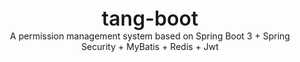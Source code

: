 <center style="font-size: 2rem; font-weight: 600;">tang-boot</center>

<center style="">A permission management system based on Spring Boot 3 + Spring Security + MyBatis + Redis + Jwt</center>
